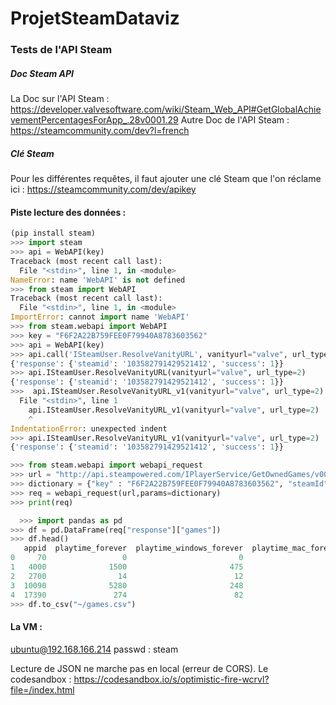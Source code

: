 # ProjetSteamDataviz
### Tests de l'API Steam
##### Doc Steam API
La Doc sur l'API Steam : https://developer.valvesoftware.com/wiki/Steam_Web_API#GetGlobalAchievementPercentagesForApp_.28v0001.29
Autre Doc de l'API Steam : https://steamcommunity.com/dev?l=french
##### Clé Steam
Pour les différentes requêtes, il faut ajouter une clé Steam que l'on réclame ici : https://steamcommunity.com/dev/apikey

#### Piste lecture des données : 
```python
(pip install steam)
>>> import steam
>>> api = WebAPI(key)
Traceback (most recent call last):
  File "<stdin>", line 1, in <module>
NameError: name 'WebAPI' is not defined
>>> from steam import WebAPI
Traceback (most recent call last):
  File "<stdin>", line 1, in <module>
ImportError: cannot import name 'WebAPI'
>>> from steam.webapi import WebAPI
>>> key = "F6F2A22B759FEE0F79940A8783603562"
>>> api = WebAPI(key)
>>> api.call('ISteamUser.ResolveVanityURL', vanityurl="valve", url_type=2)
{'response': {'steamid': '103582791429521412', 'success': 1}}
>>> api.ISteamUser.ResolveVanityURL(vanityurl="valve", url_type=2)
{'response': {'steamid': '103582791429521412', 'success': 1}}
>>>  api.ISteamUser.ResolveVanityURL_v1(vanityurl="valve", url_type=2)
  File "<stdin>", line 1
    api.ISteamUser.ResolveVanityURL_v1(vanityurl="valve", url_type=2)
    ^
IndentationError: unexpected indent
>>> api.ISteamUser.ResolveVanityURL_v1(vanityurl="valve", url_type=2)
{'response': {'steamid': '103582791429521412', 'success': 1}}

>>> from steam.webapi import webapi_request
>>> url = "http://api.steampowered.com/IPlayerService/GetOwnedGames/v0001/"
>>> dictionary = {"key" : "F6F2A22B759FEE0F79940A8783603562", "steamId":"76561198119517741"}
>>> req = webapi_request(url,params=dictionary)
>>> print(req)

  >>> import pandas as pd
>>> df = pd.DataFrame(req["response"]["games"])
>>> df.head()
   appid  playtime_forever  playtime_windows_forever  playtime_mac_forever  playtime_linux_forever  playtime_2weeks
0     70                 0                         0                     0                       0              NaN
1   4000              1500                       475                     0                       0              NaN
2   2700                14                        12                     0                       0              NaN
3  10090              5280                       248                     0                       0              NaN
4  17390               274                        82                     0                       0              NaN
>>> df.to_csv("~/games.csv")
```
#### La VM : 
ubuntu@192.168.166.214
passwd : steam

Lecture de JSON ne marche pas en local (erreur de CORS). Le codesandbox : https://codesandbox.io/s/optimistic-fire-wcrvl?file=/index.html

